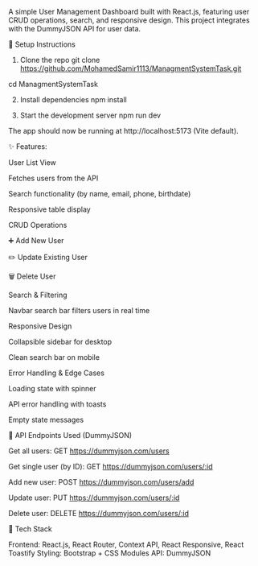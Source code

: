 A simple User Management Dashboard built with React.js, featuring user CRUD operations, search, and responsive design.
This project integrates with the DummyJSON API
 for user data.

🚀 Setup Instructions
1. Clone the repo
git clone https://github.com/MohamedSamir1113/ManagmentSystemTask.git

cd ManagmentSystemTask

2. Install dependencies
npm install

3. Start the development server
npm run dev

The app should now be running at http://localhost:5173
 (Vite default).


✨ Features:

User List View

Fetches users from the API

Search functionality (by name, email, phone, birthdate)

Responsive table display

CRUD Operations

➕ Add New User

✏️ Update Existing User

🗑 Delete User

Search & Filtering

Navbar search bar filters users in real time

Responsive Design

Collapsible sidebar for desktop

Clean search bar on mobile

Error Handling & Edge Cases

Loading state with spinner

API error handling with toasts

Empty state messages

🔗 API Endpoints Used (DummyJSON)

Get all users:
GET https://dummyjson.com/users


Get single user (by ID):
GET https://dummyjson.com/users/:id


Add new user:
POST https://dummyjson.com/users/add


Update user:
PUT https://dummyjson.com/users/:id


Delete user:
DELETE https://dummyjson.com/users/:id

🧩 Tech Stack

Frontend: React.js, React Router, Context API, React Responsive, React Toastify
Styling: Bootstrap + CSS Modules
API: DummyJSON

